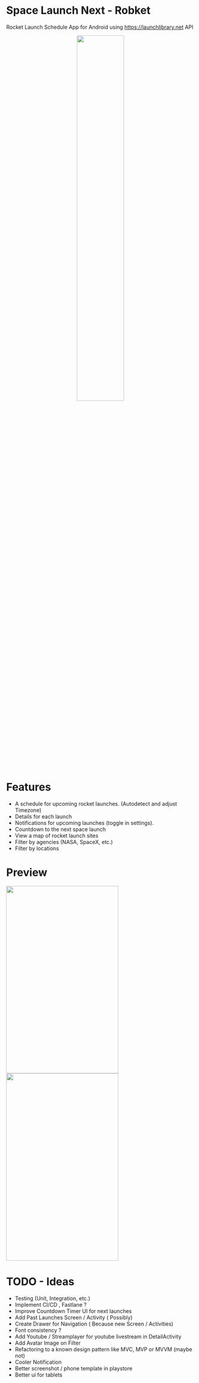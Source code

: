 # Space Launch Next - Robket 
Rocket Launch Schedule App for Android using https://launchlibrary.net API 

<p align="center">
  <a href="https://play.google.com/store/apps/details?id=com.roby.android.robcket_rocketlaunchschedule">
    <img src="https://cdn.rawgit.com/steverichey/google-play-badge-svg/master/img/en_get.svg" width="50%">
  </a>
</p>

# Features 
- A schedule for upcoming rocket launches. (Autodetect and adjust Timezone)
- Details for each launch
- Notifications for upcoming launches (toggle in settings).
- Countdown to the next space launch
- View a map of rocket launch sites
- Filter by agencies (NASA, SpaceX, etc.)
- Filter by locations

# Preview 
<img src="https://user-images.githubusercontent.com/17837057/51090815-76554d80-1782-11e9-9cfb-8d8ccf0b0f65.png" height=500 width=300>
<img src="https://user-images.githubusercontent.com/17837057/51090819-84a36980-1782-11e9-95ab-54cf0198a37f.png" height=500 width=300>

# TODO - Ideas
- Testing (Unit, Integration, etc.)
- Implement CI/CD , Fastlane ? 
- Improve Countdown Timer UI for next launches
- Add Past Launches Screen / Activity ( Possibly)
- Create Drawer for Navigation ( Because new Screen / Activities)
- Font consistency ? 
- Add Youtube / Streamplayer for youtube livestream in DetailActivity
- Add Avatar Image on Filter 
- Refactoring to a known design pattern like MVC, MVP or MVVM (maybe not)
- Cooler Notification
- Better screenshot / phone template in playstore
- Better ui for tablets 

